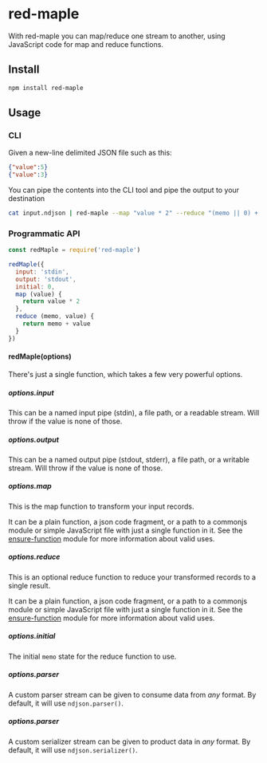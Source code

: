 # red-maple

With red-maple you can map/reduce one stream to another, using JavaScript code for map and reduce functions.

## Install

```sh
npm install red-maple
```

## Usage

### CLI

Given a new-line delimited JSON file such as this:

```json
{"value":5}
{"value":3}
```

You can pipe the contents into the CLI tool and pipe the output to your destination

```sh
cat input.ndjson | red-maple --map "value * 2" --reduce "(memo || 0) + value" > output.txt
```

### Programmatic API

```js
const redMaple = require('red-maple')

redMaple({
  input: 'stdin',
  output: 'stdout',
  initial: 0,
  map (value) {
    return value * 2
  },
  reduce (memo, value) {
    return memo + value
  }
})
```

#### redMaple(options)

There's just a single function, which takes a few very powerful options.

##### options.input

This can be a named input pipe (stdin), a file path, or a readable stream. Will throw if the value is none of those.

##### options.output

This can be a named output pipe (stdout, stderr), a file path, or a writable stream. Will throw if the value is none of those.

##### options.map

This is the map function to transform your input records.

It can be a plain function, a json code fragment, or a path to a commonjs module or simple JavaScript file with just a single function in it. See the [ensure-function](https://npmjs.org/package/ensure-function) module for more information about valid uses.

##### options.reduce

This is an optional reduce function to reduce your transformed records to a single result.

It can be a plain function, a json code fragment, or a path to a commonjs module or simple JavaScript file with just a single function in it. See the [ensure-function](https://npmjs.org/package/ensure-function) module for more information about valid uses.

##### options.initial

The initial `memo` state for the reduce function to use.

##### options.parser

A custom parser stream can be given to consume data from _any_ format. By default, it will use `ndjson.parser()`.

##### options.parser

A custom serializer stream can be given to product data in _any_ format. By default, it will use `ndjson.serializer()`.